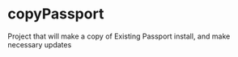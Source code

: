 # copyPassport
Project that will make a copy of Existing Passport install, and make necessary updates
